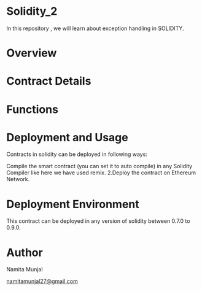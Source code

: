 # Solidity_2
In this repository , we will learn about exception handling in SOLIDITY.

# Overview

# Contract Details

# Functions

# Deployment and Usage
Contracts in solidity can be deployed in following ways:

Compile the smart contract (you can set it to auto compile) in any Solidity Compiler like here we have used remix.
2.Deploy the contract on Ethereum Network.

# Deployment Environment
This contract can be deployed in any version of solidity between 0.7.0 to 0.9.0.

# Author
Namita Munjal

namitamunjal27@gmail.com

